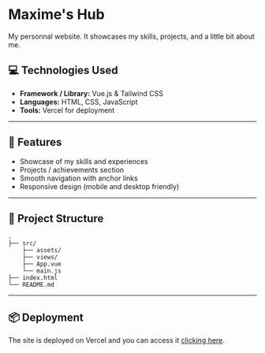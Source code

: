 # Maxime's Hub

My personnal website. It showcases my skills, projects, and a little bit about me.


## 💻 Technologies Used

- **Framework / Library:** Vue.js & Tailwind CSS
- **Languages:** HTML, CSS, JavaScript  
- **Tools:** Vercel for deployment

---

## 🚀 Features

- Showcase of my skills and experiences
- Projects / achievements section
- Smooth navigation with anchor links
- Responsive design (mobile and desktop friendly)

---

## 📂 Project Structure

```
.
├── src/
    ├── assets/
    ├── views/
    ├── App.vue
    └── main.js
├── index.html
└── README.md
```

---

## 📦 Deployment

The site is deployed on Vercel and you can access it [clicking here](https://yandhi.me).